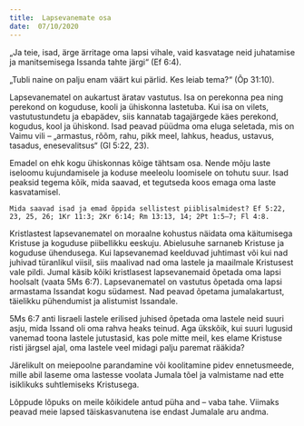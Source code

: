 ```yaml
---
title:  Lapsevanemate osa  
date:  07/10/2020  
---
```


„Ja teie, isad, ärge ärritage oma lapsi vihale, vaid kasvatage neid juhatamise ja manitsemisega Issanda tahte järgi“ (Ef 6:4).

„Tubli naine on palju enam väärt kui pärlid. Kes leiab tema?“ (Õp 31:10).

Lapsevanematel on aukartust äratav vastutus. Isa on perekonna pea ning perekond on koguduse, kooli ja ühiskonna lastetuba. Kui isa on vilets, vastutustundetu ja ebapädev, siis kannatab tagajärgede käes perekond, kogudus, kool ja ühiskond. Isad peavad püüdma oma eluga seletada, mis on Vaimu vili – „armastus, rõõm, rahu, pikk meel, lahkus, headus, ustavus, tasadus, enesevalitsus“ (Gl 5:22, 23).

Emadel on ehk kogu ühiskonnas kõige tähtsam osa. Nende mõju laste iseloomu kujundamisele ja koduse meeleolu loomisele on tohutu suur. Isad peaksid tegema kõik, mida saavad, et tegutseda koos emaga oma laste kasvatamisel.

`Mida saavad isad ja emad õppida sellistest piiblisalmidest? Ef 5:22, 23, 25, 26; 1Kr 11:3; 2Kr 6:14; Rm 13:13, 14; 2Pt 1:5–7; Fl 4:8.`

Kristlastest lapsevanematel on moraalne kohustus näidata oma käitumisega Kristuse ja koguduse piibellikku eeskuju. Abielusuhe sarnaneb Kristuse ja koguduse ühendusega. Kui lapsevanemad keelduvad juhtimast või kui nad juhivad türanlikul viisil, siis maalivad nad oma lastele ja maailmale Kristusest vale pildi. Jumal käsib kõiki kristlasest lapsevanemaid õpetada oma lapsi hoolsalt (vaata 5Ms 6:7). Lapse­vanematel on vastutus õpetada oma lapsi armastama Issandat kogu südamest. Nad peavad õpetama jumalakartust, täielikku pühendumist ja alistumist Issandale.

5Ms 6:7 anti Iisraeli lastele erilised juhised õpetada oma lastele neid suuri asju, mida Issand oli oma rahva heaks teinud. Aga ükskõik, kui suuri lugusid vanemad toona lastele jutustasid, kas pole mitte meil, kes elame Kristuse risti järgsel ajal, oma lastele veel midagi palju paremat rääkida?

Järelikult on meiepoolne parandamine või koolitamine pidev ennetusmeede, mille abil laseme oma lastesse voolata Jumala tõel ja valmistame nad ette isiklikuks suhtlemiseks Kristusega.

Lõppude lõpuks on meile kõikidele antud püha and – vaba tahe. Viimaks peavad meie lapsed täiskasvanutena ise endast Jumalale aru andma.